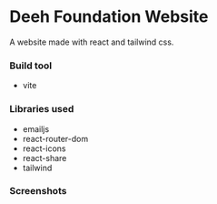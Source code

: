 
# Deeh Foundation Website

A website made with react and tailwind css.

### Build tool 

- vite

### Libraries used 

- emailjs
- react-router-dom
- react-icons
- react-share 
- tailwind

### Screenshots



